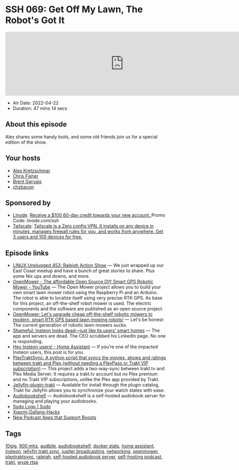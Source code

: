 # SSH 069: Get Off My Lawn, The Robot's Got It

<iframe src="https://player.fireside.fm/v2/dUlrHQih+5tJtjsjj?theme=dark" width="740" height="200" frameborder="0" scrolling="no"></iframe>

* Air Date: 2022-04-22
* Duration: 47 mins 14 secs

## About this episode

Alex shares some handy tools, and some old friends join us for a special edition of the show.

## Your hosts
* [Alex Kretzschmar](https://selfhosted.show/hosts/alexktz)
* [Chris Fisher](https://selfhosted.show/hosts/chrislas)
* [Brent Gervais](https://selfhosted.show/guests/brentgervais)
* [chzbacon](https://selfhosted.show/guests/chzbacon)

## Sponsored by

  * [Linode](https://linode.com/ssh): [Receive a $100 60-day credit towards your new account. ](https://linode.com/ssh) Promo Code: linode.com/ssh
  * [Tailscale](http://tailscale.com/selfhosted): [Tailscale is a Zero config VPN. It installs on any device in minutes, manages firewall rules for you, and works from anywhere. Get 3 users and 100 devices for free. ](http://tailscale.com/selfhosted)



## Episode links

  * [LINUX Unplugged 453: Raleigh Action Show](https://linuxunplugged.com/453 "LINUX Unplugged 453: Raleigh Action Show") — We just wrapped up our East Coast meetup and have a bunch of great stories to share. Plus some Nix ups and downs, and more.
  * [OpenMower - The affordable Open Source DIY Smart GPS Robotic Mower - YouTube](https://www.youtube.com/watch?v=BSF04i3zNGw "OpenMower - The affordable Open Source DIY Smart GPS Robotic Mower - YouTube") — The Open Mower project allows you to build your own smart lawn mower robot using the Raspberry Pi and an Arduino. The robot is able to localize itself using very precise RTK GPS. As base for this project, an off-the-shelf robot mower is used. The electric components and the software are published as an open source project.
  * [OpenMower: Let's upgrade cheap off-the-shelf robotic mowers to modern, smart RTK GPS based lawn mowing robots!](https://github.com/ClemensElflein/OpenMower "OpenMower: Let's upgrade cheap off-the-shelf robotic mowers to modern, smart RTK GPS based lawn mowing robots!") — Let's be honest: The current generation of robotic lawn mowers sucks.
  * [Shameful: Insteon looks dead—just like its users’ smart homes](https://arstechnica.com/gadgets/2022/04/shameful-insteon-looks-dead-just-like-its-users-smart-homes/ "Shameful: Insteon looks dead—just like its users’ smart homes") — The app and servers are dead. The CEO scrubbed his LinkedIn page. No one is responding. 
  * [Hey Insteon users! - Home Assistant](https://www.home-assistant.io/blog/2022/04/19/for-insteon-users/ "Hey Insteon users! - Home Assistant") — If you’re one of the impacted Insteon users, this post is for you. 
  * [PlexTraktSync: A python script that syncs the movies, shows and ratings between trakt and Plex (without needing a PlexPass or Trakt VIP subscription)](https://github.com/Taxel/PlexTraktSync "PlexTraktSync: A python script that syncs the movies, shows and ratings between trakt and Plex \(without needing a PlexPass or Trakt VIP subscription\)") — This project adds a two-way-sync between trakt.tv and Plex Media Server. It requires a trakt.tv account but no Plex premium and no Trakt VIP subscriptions, unlike the Plex app provided by Trakt.
  * [Jellyfin-plugin-trakt](https://github.com/jellyfin/jellyfin-plugin-trakt/ "Jellyfin-plugin-trakt") — Available for install through the plugin catalog, Trakt for Jellyfin allows you to synchronize your watch states with ease.
  * [Audiobookshelf](https://github.com/advplyr/audiobookshelf "Audiobookshelf") — Audiobookshelf is a self-hosted audiobook server for managing and playing your audiobooks. 
  * [Sudo Logo | Sudo](https://www.sudo.ws/about/logo/ "Sudo Logo | Sudo")
  * [Xiaomi-Dafang-Hacks](https://github.com/EliasKotlyar/Xiaomi-Dafang-Hacks "Xiaomi-Dafang-Hacks")
  * [New Podcast Apps that Support Boosts](https://podcastindex.org/apps?elements=Boostagrams "New Podcast Apps that Support Boosts")



## Tags

[10gig](https://selfhosted.show/tags/10gig), [900 mhz](https://selfhosted.show/tags/900%20mhz), [audbile](https://selfhosted.show/tags/audbile), [audiobookshelf](https://selfhosted.show/tags/audiobookshelf), [docker stats](https://selfhosted.show/tags/docker%20stats), [home assistant](https://selfhosted.show/tags/home%20assistant), [insteon](https://selfhosted.show/tags/insteon), [jellyfin trakt sync](https://selfhosted.show/tags/jellyfin%20trakt%20sync), [jupiter broadcasting](https://selfhosted.show/tags/jupiter%20broadcasting), [networking](https://selfhosted.show/tags/networking), [openmower](https://selfhosted.show/tags/openmower), [plextraktsync](https://selfhosted.show/tags/plextraktsync), [raleigh](https://selfhosted.show/tags/raleigh), [self-hosted audiobook server](https://selfhosted.show/tags/self-hosted%20audiobook%20server), [self-hosting podcast](https://selfhosted.show/tags/self-hosting%20podcast), [trakt](https://selfhosted.show/tags/trakt), [wyze rtsp](https://selfhosted.show/tags/wyze%20rtsp)
